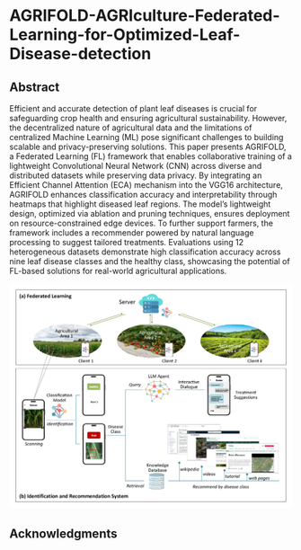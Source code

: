 # AGRIFOLD-AGRIculture-Federated-Learning-for-Optimized-Leaf-Disease-detection

## Abstract
Efficient and accurate detection of plant leaf diseases is crucial for safeguarding crop health and ensuring agricultural sustainability. However, the decentralized nature of agricultural data and the limitations of centralized Machine Learning (ML) pose significant challenges to building scalable and privacy-preserving solutions. This paper presents AGRIFOLD, a Federated Learning (FL) framework that enables collaborative training of a lightweight Convolutional Neural Network (CNN) across diverse and distributed datasets while preserving data privacy. By integrating an Efficient Channel Attention (ECA) mechanism into the VGG16 architecture, AGRIFOLD enhances classification accuracy and interpretability through heatmaps that highlight diseased leaf regions. The model’s lightweight design, optimized via ablation and pruning techniques, ensures deployment on resource-constrained edge devices. To further support farmers, the framework includes a recommender powered by natural language processing to suggest tailored treatments. Evaluations using 12 heterogeneous datasets demonstrate high classification accuracy across nine leaf disease classes and the healthy class, showcasing the potential of FL-based solutions for real-world agricultural applications.

![Framework](architecture.jpg)
## Acknowledgments
